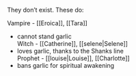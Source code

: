 They don’t exist. These do:

Vampire - [[Eroica]], [[Tara]]
- cannot stand garlic  
Witch - [[Catherine]], [[selene|Selene]]  
- loves garlic, thanks to the Shanks line  
Prophet - [[louise|Louise]], [[Charlotte]]  
- bans garlic for spiritual awakening